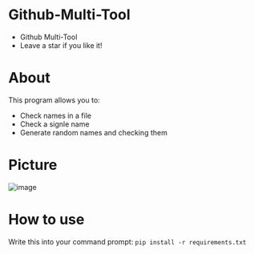 # Github-Multi-Tool
- Github Multi-Tool 
- Leave a star if you like it!

# About
This program allows you to:
  - Check names in a file
  - Check a signle name 
  - Generate random names and checking them

# Picture 
![image](https://github.com/user-attachments/assets/bc1fbea7-3fde-42b9-8afb-2c038ce46403)

# How to use
Write this into your command prompt: 
```pip install -r requirements.txt```
